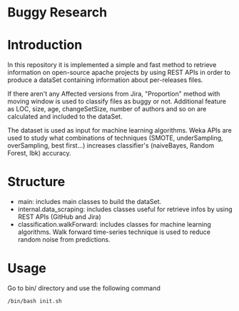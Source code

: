 # Buggy Research

# Introduction

In this repository it is implemented a simple and fast method to retrieve information on open-source apache projects by
using REST APIs in order to produce a dataSet containing information about per-releases files.

If there aren't any Affected versions from Jira, "Proportion" method with moving window is used to classify files as buggy or not.
Additional feature as LOC, size, age, changeSetSize,  number of authors and so on are calculated and included to the dataSet.

The dataset is used as input for machine learning algorithms. Weka APIs are used to study what combinations of techniques (SMOTE, underSampling, overSampling, best first...)
increases classifier's (naiveBayes, Random Forest, Ibk) accuracy. 

# Structure

- main: includes main classes to build the dataSet. 
- internal.data_scraping: includes classes useful for retrieve infos by using REST APIs  (GitHub and Jira)
- classification.walkForward: includes classes for machine learning algorithms. Walk forward time-series technique is used to reduce random noise from predictions.

# Usage

Go to bin/ directory and use the following command

    /bin/bash init.sh